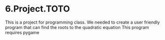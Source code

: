 # 6.Project.TOTO
This is a project for programming class. We needed to create a user friendly program that can find the roots to the quadratic equation
This program requires pygame
